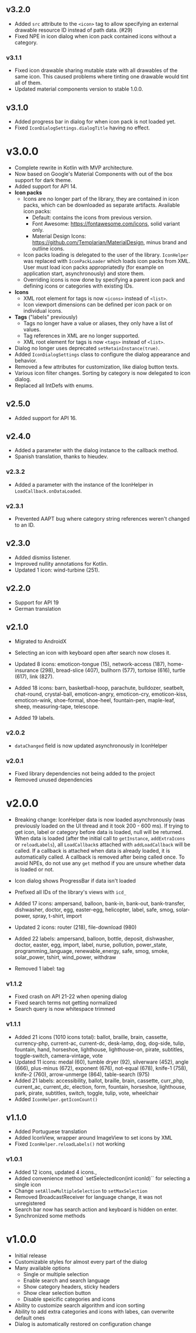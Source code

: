 ## v3.2.0
- Added `src` attribute to the `<icon>` tag to allow specifying an external drawable resource ID instead of path data. (#29)
- Fixed NPE in icon dialog when icon pack contained icons without a category.

### v3.1.1
- Fixed icon drawable sharing mutable state with all drawables of the same icon. This caused problems where tinting one drawable would tint all of them.
- Updated material components version to stable 1.0.0.

## v3.1.0
- Added progress bar in dialog for when icon pack is not loaded yet.
- Fixed `IconDialogSettings.dialogTitle` having no effect.

# v3.0.0
- Complete rewrite in Kotlin with MVP architecture.
- Now based on Google's Material Components with out of the box support for dark theme.
- Added support for API 14.
- **Icon packs**
    - Icons are no longer part of the library, they are contained in icon packs, which can
    be downloaded as separate artifacts. Available icon packs:
        - Default: contains the icons from previous version.
        - Font Awesome: https://fontawesome.com/icons, solid variant only.
        - Material Design Icons: https://github.com/Templarian/MaterialDesign, minus brand and outline icons.
    - Icon packs loading is delegated to the user of the library. `IconHelper` was replaced
    with `IconPackLoader` which loads icon packs from XML. User must load icon packs
    appropriatedly (for example on application start, asynchronously) and store them.
    - Overriding icons is now done by specifying a parent icon pack and defining
    icons or categories with existing IDs.
- **Icons**
    - XML root element for tags is now `<icons>` instead of `<list>`.
    - Icon viewport dimensions can be defined per icon pack or on individual icons.
- **Tags** ("labels" previously)
    - Tags no longer have a value or aliases, they only have a list of values.
    - Tag references in XML are no longer supported.
    - XML root element for tags is now `<tags>` instead of `<list>`.
- Dialog no longer uses deprecated `setRetainInstance(true)`.
- Added `IconDialogSettings` class to configure the dialog appearance and behavior.
- Removed a few attributes for customization, like dialog button texts.
- Various icon filter changes. Sorting by category is now delegated to icon dialog.
- Replaced all IntDefs with enums.

## v2.5.0
- Added support for API 16.

## v2.4.0
- Added a parameter with the dialog instance to the callback method.
- Spanish translation, thanks to hieudev.

### v2.3.2
- Added a parameter with the instance of the IconHelper in `LoadCallback.onDataLoaded`.

### v2.3.1
- Prevented AAPT bug where category string references weren't changed to an ID.

## v2.3.0
- Added dismiss listener.
- Improved nullity annotations for Kotlin.
- Updated 1 icon: wind-turbine (251).

## v2.2.0
- Support for API 19
- German translation

## v2.1.0
- Migrated to AndroidX
- Selecting an icon with keyboard open after search now closes it.

- Updated 8 icons: emoticon-tongue (15), network-access (187), home-insurance (298), bread-slice (407), bullhorn (577), tortoise (616), turtle (617), link (827).
- Added 18 icons: barn, basketball-hoop, parachute, bulldozer, seatbelt, chat-round, crystal-ball, emoticon-angry, emoticon-cry, emoticon-kiss, emoticon-wink, shoe-formal, shoe-heel, fountain-pen, maple-leaf, sheep, measuring-tape, telescope.
- Added 19 labels.

### v2.0.2
- `dataChanged` field is now updated asynchronously in IconHelper

### v2.0.1
- Fixed library dependencies not being added to the project
- Removed unused dependencies

# v2.0.0
- Breaking change: IconHelper data is now loaded asynchronously (was previously loaded on the UI thread and it took 200 - 600 ms). If trying to get icon, label or category before data is loaded, null will be returned.
When data is loaded (after the initial call to `getInstance`, `addExtraIcons` or `reloadLabels`), all `LoadCallback`s attached with `addLoadCallback` will be called. If a callback is attached when data is already loaded, it is automatically called. A callback is removed after being called once. To avoid NPEs, do not use any `get` method if you are unsure whether data is loaded or not.
- Icon dialog shows ProgressBar if data isn't loaded
- Prefixed all IDs of the library's views with `icd_`

- Added 17 icons: ampersand, balloon, bank-in, bank-out, bank-transfer, dishwasher, doctor, egg, easter-egg, helicopter, label, safe, smog, solar-power, spray, t-shirt, import
- Updated 2 icons: router (218), file-download (980)
- Added 22 labels: ampersand, balloon, bottle, deposit, dishwasher, doctor, easter, egg, import, label, nurse, pollution, power_state, programming_language, renewable_energy, safe, smog, smoke, solar_power, tshirt, wind_power, withdraw
- Removed 1 label: tag

### v1.1.2
- Fixed crash on API 21-22 when opening dialog
- Fixed search terms not getting normalized
- Search query is now whitespace trimmed

### v1.1.1
- Added 21 icons (1010 icons total): ballot, braille, brain, cassette, currency-php, current-ac, current-dc, desk-lamp, dog, dog-side, tulip, fountain, hand, horseshoe, lighthouse, lighthouse-on, pirate, subtitles, toggle-switch, camera-vintage, vote
- Updated 11 icons: medal (60), tumble dryer (92), silverware (452), angle (666), plus-minus (672), exponent (676), not-equal (678), knife-1 (758), knife-2 (760), arrow-unmerge (864), table-search (975)
- Added 21 labels: accessibility, ballot, braille, brain, cassette, curr_php, current_ac, current_dc, election, form, fountain, horseshoe, lighthouse, park, pirate, subtitles, switch, toggle, tulip, vote, wheelchair
- Added `IconHelper.getIconCount()`

## v1.1.0
- Added Portuguese translation
- Added IconView, wrapper around ImageView to set icons by XML
- Fixed `IconHelper.reloadLabels()` not working

### v1.0.1
- Added 12 icons, updated 4 icons.,
- Added convenience method `setSelectedIcon(int iconId)`` for selecting a single icon
- Change `setAllowMultipleSelection` to `setMaxSelection`
- Removed BroadcastReceiver for language change, it was not unregistered
- Search bar now has search action and keyboard is hidden on enter.
- Synchronized some methods

# v1.0.0
- Initial release
- Customizable styles for almost every part of the dialog
- Many available options
  - Single or multiple selection
  - Enable search and search language
  - Show category headers, sticky headers
  - Show clear selection button
  - Disable speicific categories and icons
- Ability to customize search algorithm and icon sorting
- Ability to add extra categories and icons with labes, can overwrite default ones
- Dialog is automatically restored on configuration change

